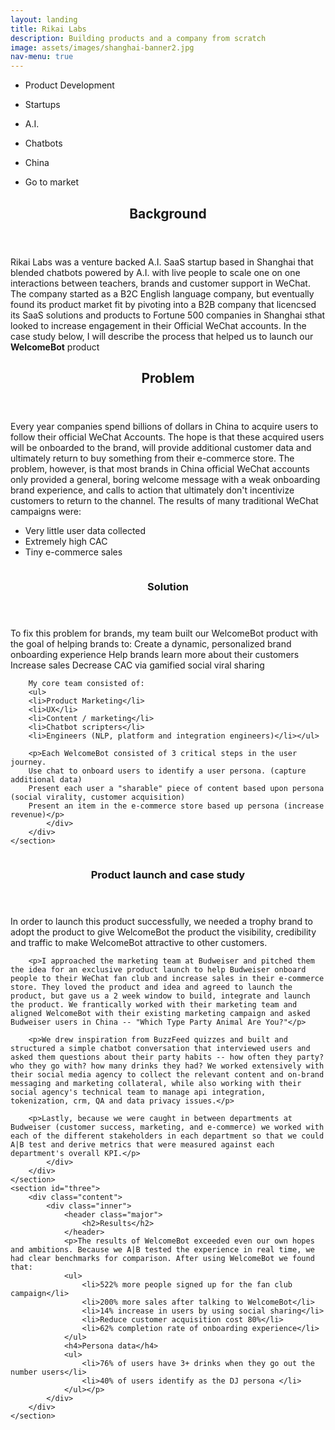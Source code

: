 ```yaml
---
layout: landing
title: Rikai Labs
description: Building products and a company from scratch
image: assets/images/shanghai-banner2.jpg
nav-menu: true
---
```

<div id="main">
	<section id="one">
		<div class="inner">
			<ul class="actions">
				<li><p class="button">Product Development</p></li>
				<li><p class="button special">Startups</p></li>
				<li><p class="button">A.I.</p></li>
				<li><p class="button special">Chatbots</p></li>
				<li><p class="button">China</p></li>
				<li><p class="button special">Go to market</p></li>
			</ul>
			<header class="major">
				<h2>Background</h2>
			</header>
				<p>Rikai Labs was a venture backed A.I. SaaS startup based in Shanghai that blended chatbots powered by A.I. with live people to scale one on one interactions between teachers, brands and customer support in WeChat. The company started as a B2C English language company, but eventually found its product market fit by pivoting into a B2B company that licencsed its SaaS solutions and products to Fortune 500 companies in Shanghai  sthat looked to increase engagement in their Official WeChat accounts.
					In the case study below, I will describe the process that helped us to launch our <b>WelcomeBot</b> product</p>
			<header class="major">
				<h2>Problem</h2>
			</header>
			<p>Every year companies spend billions of dollars in China to acquire users to follow their official WeChat Accounts. The hope is that these acquired users will be onboarded to the brand, will provide additional customer data and ultimately return to buy something from their e-commerce store. The problem, however, is that most brands in China official WeChat accounts only provided a general, boring welcome message with a weak onboarding brand experience, and calls to action that ultimately don't incentivize customers to return to the channel. The results of many traditional WeChat campaigns were:
	    <ul>
	    <li>Very little user data collected</li>
	    <li>Extremely high CAC</li>
	    <li>Tiny e-commerce sales</li>
	    </ul></p>
		</div>
	</section>
<section id="two" class="spotlights">
	<section>
		<span class="image"><img src="{% link assets/images/bud.png %}" alt="" class="image" data-position="center center" /></span>
		<div class="content">
			<div class="inner">
				<header class="major">
					<h3>Solution</h3>
				</header>
				<p>To fix this problem for brands, my team built our WelcomeBot product with the goal of helping brands to:
        Create a dynamic, personalized brand onboarding experience
        Help brands learn more about their customers
        Increase sales
        Decrease CAC via gamified social viral sharing</p>

        My core team consisted of:
        <ul>
        <li>Product Marketing</li>
        <li>UX</li>
        <li>Content / marketing</li>
        <li>Chatbot scripters</li>
        <li>Engineers (NLP, platform and integration engineers)</li></ul>

        <p>Each WelcomeBot consisted of 3 critical steps in the user journey.
        Use chat to onboard users to identify a user persona. (capture additional data)
        Present each user a "sharable" piece of content based upon persona (social virality, customer acquisition)
        Present an item in the e-commerce store based up persona (increase revenue)</p>
			</div>
		</div>
	</section>
  <section>
			<span class="image"><img src="{% link assets/images/bud-banner.jpg %}" alt="" data-position="center center" /></span>
		<div class="content">
			<div class="inner">
				<header class="major">
					<h3>Product launch and case study</h3>
				</header>
				<p>In order to launch this product successfully, we needed a trophy brand to adopt the product to give WelcomeBot the product the visibility, credibility and traffic to make WelcomeBot attractive to other customers.</p>

        <p>I approached the marketing team at Budweiser and pitched them the idea for an exclusive product launch to help Budweiser onboard people to their WeChat fan club and increase sales in their e-commerce store. They loved the product and idea and agreed to launch the product, but gave us a 2 week window to build, integrate and launch the product. We frantically worked with their marketing team and aligned WelcomeBot with their existing marketing campaign and asked Budweiser users in China -- "Which Type Party Animal Are You?"</p>

        <p>We drew inspiration from BuzzFeed quizzes and built and structured a simple chatbot conversation that interviewed users and asked them questions about their party habits -- how often they party? who they go with? how many drinks they had? We worked extensively with their social media agency to collect the relevant content and on-brand messaging and marketing collateral, while also working with their social agency's technical team to manage api integration, tokenization, crm, QA and data privacy issues.</p>

        <p>Lastly, because we were caught in between departments at Budweiser (customer success, marketing, and e-commerce) we worked with each of the different stakeholders in each department so that we could A|B test and derive metrics that were measured against each department's overall KPI.</p>
			</div>
		</div>
	</section>
	<section id="three">
		<div class="content">
			<div class="inner">
				<header class="major">
					<h2>Results</h2>
				</header>
				<p>The results of WelcomeBot exceeded even our own hopes and ambitions. Because we A|B tested the experience in real time, we had clear benchmarks for comparison. After using WelcomeBot we found that:
				<ul>
					<li>522% more people signed up for the fan club campaign</li>
					<li>200% more sales after talking to WelcomeBot</li>
					<li>14% increase in users by using social sharing</li>
					<li>Reduce customer acquisition cost 80%</li>
					<li>62% completion rate of onboarding experience</li>
				</ul>
				<h4>Persona data</h4>
				<ul>
					<li>76% of users have 3+ drinks when they go out the number users</li>
					<li>40% of users identify as the DJ persona	</li>
				</ul></p>
			</div>
		</div>
	</section>
